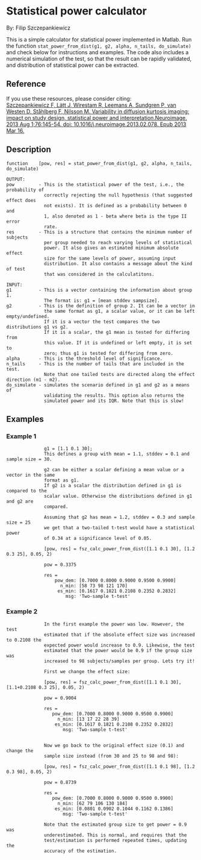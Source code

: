 # Statistical power calculator
By: Filip Szczepankiewicz  

This is a simple calculator for statistical power implemented in Matlab. Run the function ```stat_power_from_dist(g1, g2, alpha, n_tails, do_simulate)``` and check below for instructions and examples. The code also includes a numerical simulation of the test, so that the result can be rapidly validated, and distribution of statistical power can be extracted.

## Reference
If you use these resources, please consider citing:  
[Szczepankiewicz F, Lätt J, Wirestam R, Leemans A, Sundgren P, van Westen D, Ståhlberg F, Nilsson M. Variability in diffusion kurtosis imaging: impact on study design, statistical power and interpretation.Neuroimage. 2013 Aug 1;76:145-54. doi: 10.1016/j.neuroimage.2013.02.078. Epub 2013 Mar 16.](https://www.sciencedirect.com/science/article/abs/pii/S1053811913002334?via%3Dihub)

## Description
    function    [pow, res] = stat_power_from_dist(g1, g2, alpha, n_tails, do_simulate)

    OUTPUT:
    pow         - This is the statistical power of the test, i.e., the probability of
                  correctly rejecting the null hypothesis (that suggested effect does
                  not exists). It is defined as a probability between 0 and
                  1, also denoted as 1 - beta where beta is the type II error
                  rate.
    res         - This is a structure that contains the minimum number of subjects
                  per group needed to reach varying levels of statistical
                  power. It also gives an estimated minimum absolute effect
                  size for the same levels of power, assuming input
                  distribution. It also contains a message about the kind of test
                  that was considered in the calculatitons.

    INPUT:
    g1          - This is a vector containing the information about group 1.
                  The format is: g1 = [mean stddev sampsize].
    g2          - This is the definition of group 2. It can be a vector in
                  the same format as g1, a scalar value, or it can be left empty/undefined.
                  If it is a vector the test compares the two distributions g1 vs g2.
                  If it is a scalar, the g1 mean is tested for differing from
                  this value. If it is undefined or left empty, it is set to
                  zero; thus g1 is tested for differing from zero.
    alpha       - This is the threshold level of significance.
    n_tails     - This is the number of tails that are included in the test.
                  Note that one tailed tests are directed along the effect direction (m1 - m2).
    do_simulate - simulates the scenario defined in g1 and g2 as a means of
                  validating the results. This option also returns the
                  simulated power and its IQR. Note that this is slow!

## Examples
### Example 1
                  g1 = [1.1 0.1 30];
                  This defines a group with mean = 1.1, stddev = 0.1 and sample size = 30.

                  g2 can be either a scalar defining a mean value or a vector in the same
                  format as g1.
                  If g2 is a scalar the distribution defined in g1 is compared to the
                  scalar value. Otherwise the distributions defined in g1 and g2 are
                  compared.

                  Assuming that g2 has mean = 1.2, stddev = 0.3 and sample size = 25
                  we get that a two-tailed t-test would have a statistical power
                  of 0.34 at a significance level of 0.05.

                  [pow, res] = fsz_calc_power_from_dist([1.1 0.1 30], [1.2 0.3 25], 0.05, 2)

                  pow = 0.3375

                  res =
                      pow_dem: [0.7000 0.8000 0.9000 0.9500 0.9900]
                        n_min: [58 73 98 121 170]
                       es_min: [0.1617 0.1821 0.2108 0.2352 0.2832]
                          msg: 'Two-sample t-test'

### Example 2
                  In the first example the power was low. However, the test
                  estimated that if the absolute effect size was increased to 0.2108 the
                  expected power would increase to 0.9. Likewise, the test
                  estimated that the power would be 0.9 if the group size was
                  increased to 98 subjects/samples per group. Lets try it!

                  First we change the effect size:

                  [pow, res] = fsz_calc_power_from_dist([1.1 0.1 30], [1.1+0.2108 0.3 25], 0.05, 2)

                  pow = 0.9004

                  res = 
                     pow_dem: [0.7000 0.8000 0.9000 0.9500 0.9900]
                       n_min: [13 17 22 28 39]
                      es_min: [0.1617 0.1821 0.2108 0.2352 0.2832]
                         msg: 'Two-sample t-test'


                  Now we go back to the original effect size (0.1) and change the
                  sample size instead (from 30 and 25 to 98 and 98):

                  [pow, res] = fsz_calc_power_from_dist([1.1 0.1 98], [1.2 0.3 98], 0.05, 2)

                  pow = 0.8739

                  res = 
                     pow_dem: [0.7000 0.8000 0.9000 0.9500 0.9900]
                       n_min: [62 79 106 130 184]
                      es_min: [0.0801 0.0902 0.1044 0.1162 0.1386]
                         msg: 'Two-sample t-test'

                  Note that the estimated group size to get power = 0.9 was
                  underestimated. This is normal, and requires that the
                  test/estimation is performed repeated times, updating the
                  accuracy of the estimation.
